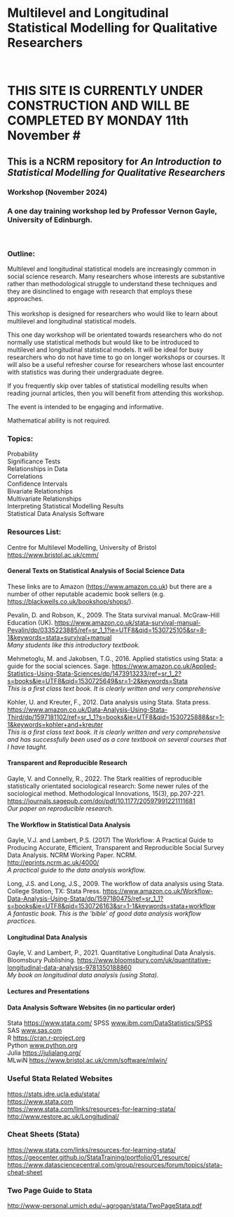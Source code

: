 # Multilevel and Longitudinal Statistical Modelling for Qualitative Researchers <br>
<br>

# THIS SITE IS CURRENTLY UNDER CONSTRUCTION AND WILL BE COMPLETED BY MONDAY 11th November # <br>

## This is a NCRM repository for *An Introduction to Statistical Modelling for Qualitative Researchers*


### Workshop (November 2024)

### A one day training workshop led by Professor Vernon Gayle, University of Edinburgh.
<br>

### Outline:

Multilevel and longitudinal statistical models are increasingly common in social science research. Many researchers whose interests are substantive rather than methodological struggle to understand these techniques and they are disinclined to engage with research that employs these approaches. <br>
<br>
This workshop is designed for researchers who would like to learn about multilevel and longitudinal statistical models. <br>

This one day workshop will be orientated towards researchers who do not normally use statistical methods but would like to be introduced to multilevel and longitudinal statistical models. It will be ideal for busy researchers who do not have time to go on longer workshops or courses. It will also be a useful refresher course for researchers whose last encounter with statistics was during their undergraduate degree. <br>

If you frequently skip over tables of statistical modelling results when reading journal articles, then you will benefit from attending this workshop. <br>

The event is intended to be engaging and informative. <br>

Mathematical ability is not required. <br>


### Topics: 

Probability <br>
Significance Tests <br>
Relationships in Data <br>
Correlations <br>
Confidence Intervals <br>
Bivariate Relationships <br>
Multivariate Relationships <br>
Interpreting Statistical Modelling Results <br>
Statistical Data Analysis Software <br>


### Resources List: 

Centre for Multilevel Modelling, University of Bristol https://www.bristol.ac.uk/cmm/

#### General Texts on Statistical Analysis of Social Science Data 

These links are to Amazon (https://www.amazon.co.uk) but there are a number of other reputable academic book sellers (e.g. https://blackwells.co.uk/bookshop/shops/).

Pevalin, D. and Robson, K., 2009. The Stata survival manual. McGraw-Hill Education (UK).
https://www.amazon.co.uk/stata-survival-manual-Pevalin/dp/0335223885/ref=sr_1_1?ie=UTF8&qid=1530725105&sr=8-1&keywords=stata+survival+manual<br>
_Many students like this introductory textbook._

Mehmetoglu, M. and Jakobsen, T.G., 2016. Applied statistics using Stata: a guide for the social sciences. Sage.
https://www.amazon.co.uk/Applied-Statistics-Using-Stata-Sciences/dp/1473913233/ref=sr_1_2?s=books&ie=UTF8&qid=1530725649&sr=1-2&keywords=Stata<br>
_This is a first class text book. It is clearly written and very comprehensive_

Kohler, U. and Kreuter, F., 2012. Data analysis using Stata. Stata press.
https://www.amazon.co.uk/Data-Analysis-Using-Stata-Third/dp/1597181102/ref=sr_1_1?s=books&ie=UTF8&qid=1530725888&sr=1-1&keywords=kohler+and+kreuter<br>
_This is a first class text book. It is clearly written and very comprehensive and has successfully been used as a core textbook on several courses that I have taught._

#### Transparent and Reproducible Research 

Gayle, V. and Connelly, R., 2022. The Stark realities of reproducible statistically orientated sociological research: Some newer rules of the sociological method. Methodological Innovations, 15(3), pp.207-221.
https://journals.sagepub.com/doi/pdf/10.1177/20597991221111681 <br>
_Our paper on reproducible research._

#### The Workflow in Statistical Data Analysis

Gayle, V.J. and Lambert, P.S. (2017) The Workflow: A Practical Guide to Producing Accurate, Efficient, Transparent and Reproducible Social Survey Data Analysis. NCRM Working Paper. NCRM.
http://eprints.ncrm.ac.uk/4000/<br>
_A practical guide to the data analysis workflow._

Long, J.S. and Long, J.S., 2009. The workflow of data analysis using Stata. College Station, TX: Stata Press.
https://www.amazon.co.uk/Workflow-Data-Analysis-Using-Stata/dp/1597180475/ref=sr_1_1?s=books&ie=UTF8&qid=1530726163&sr=1-1&keywords=stata+workflow<br>
_A fantastic book. This is the 'bible' of good data analysis workflow practices._

#### Longitudinal Data Analysis

Gayle, V. and Lambert, P., 2021. Quantitative Longitudinal Data Analysis. Bloomsbury Publishing.
https://www.bloomsbury.com/uk/quantitative-longitudinal-data-analysis-9781350188860<br>
_My book on longitudinal data analysis (using Stata)._

#### Lectures and Presentations



#### Data Analysis Software Websites (in no particular order)

Stata https://www.stata.com/
SPSS	www.ibm.com/DataStatistics/SPSS <br>
SAS  	www.sas.com <br>
R		https://cran.r-project.org <br>
Python	www.python.org <br>
Julia	https://julialang.org/ <br>
MLwiN https://www.bristol.ac.uk/cmm/software/mlwin/
<br>


### Useful Stata Related Websites 

https://stats.idre.ucla.edu/stata/  <br>
https://www.stata.com  <br>
https://www.stata.com/links/resources-for-learning-stata/  <br>
http://www.restore.ac.uk/Longitudinal/


### Cheat Sheets (Stata)

https://www.stata.com/links/resources-for-learning-stata/ <br>
https://geocenter.github.io/StataTraining/portfolio/01_resource/  <br>
https://www.datasciencecentral.com/group/resources/forum/topics/stata-cheat-sheet  <br>

### Two Page Guide to Stata

http://www-personal.umich.edu/~agrogan/stata/TwoPageStata.pdf
